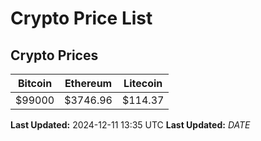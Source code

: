 # Crypto Price List

## Crypto Prices
| Bitcoin | Ethereum | Litecoin |
| ------- | -------- | -------- |
| $99000 | $3746.96 | $114.37 |
**Last Updated:** 2024-12-11 13:35 UTC
**Last Updated:** $DATE$
